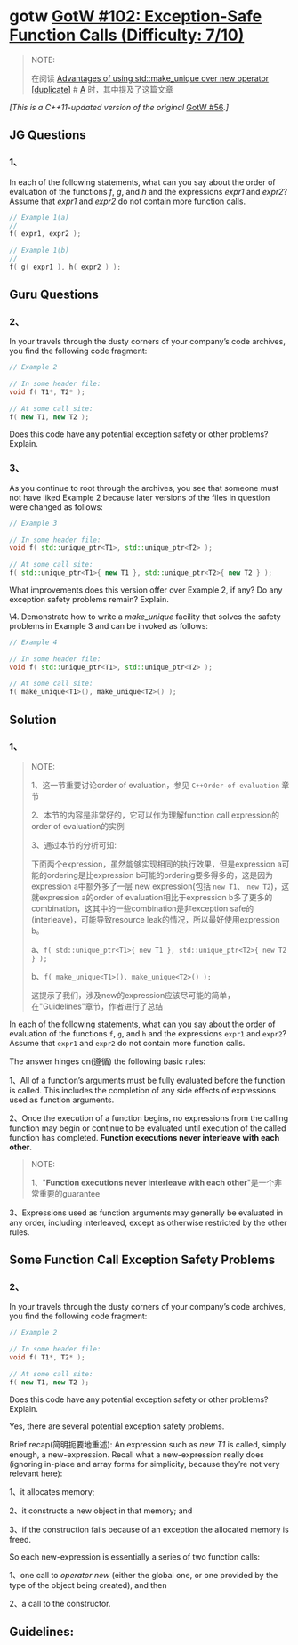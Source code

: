 # gotw [GotW #102: Exception-Safe Function Calls (Difficulty: 7/10)](https://herbsutter.com/gotw/_102/)

> NOTE: 
>
> 在阅读 [Advantages of using std::make_unique over new operator [duplicate]](https://stackoverflow.com/questions/37514509/advantages-of-using-stdmake-unique-over-new-operator)  # [A](https://stackoverflow.com/a/37514627) 时，其中提及了这篇文章

*[This is a C++11-updated version of the original* [GotW #56](http://www.gotw.ca/gotw/056.htm)*.]*

## JG Questions

### 1、

In each of the following statements, what can you say about the order of evaluation of the functions *f*, *g*, and *h* and the expressions *expr1* and *expr2*? Assume that *expr1* and *expr2* do not contain more function calls.

```C++
// Example 1(a)
//
f( expr1, expr2 );
 
// Example 1(b)
//
f( g( expr1 ), h( expr2 ) );
```



## Guru Questions

### 2、

In your travels through the dusty corners of your company’s code archives, you find the following code fragment:

```C++
// Example 2
 
// In some header file:
void f( T1*, T2* );
 
// At some call site:
f( new T1, new T2 );
```



Does this code have any potential exception safety or other problems? Explain.

### 3、

As you continue to root through the archives, you see that someone must not have liked Example 2 because later versions of the files in question were changed as follows:

```C++
// Example 3
 
// In some header file:
void f( std::unique_ptr<T1>, std::unique_ptr<T2> );
 
// At some call site:
f( std::unique_ptr<T1>{ new T1 }, std::unique_ptr<T2>{ new T2 } );
```



What improvements does this version offer over Example 2, if any? Do any exception safety problems remain? Explain.

\4. Demonstrate how to write a *make_unique* facility that solves the safety problems in Example 3 and can be invoked as follows:

```c++
// Example 4
 
// In some header file:
void f( std::unique_ptr<T1>, std::unique_ptr<T2> );
 
// At some call site:
f( make_unique<T1>(), make_unique<T2>() );
```

## Solution

### 1、

> NOTE: 
>
> 1、这一节重要讨论order of evaluation，参见 `C++Order-of-evaluation` 章节
>
> 2、本节的内容是非常好的，它可以作为理解function call expression的order of evaluation的实例
>
> 3、通过本节的分析可知:
>
> 下面两个expression，虽然能够实现相同的执行效果，但是expression a可能的ordering是比expression b可能的ordering要多得多的，这是因为expression a中额外多了一层 new expression(包括 `new T1`、 `new T2`)，这就expression a的order of evaluation相比于expression b多了更多的combination，这其中的一些combination是非exception safe的(interleave)，可能导致resource leak的情况，所以最好使用expression b。
>
> a、`f( std::unique_ptr<T1>{ new T1 }, std::unique_ptr<T2>{ new T2 } );`
>
> b、`f( make_unique<T1>(), make_unique<T2>() );`
>
> 这提示了我们，涉及new的expression应该尽可能的简单，在"Guidelines"章节，作者进行了总结

In each of the following statements, what can you say about the order of evaluation of the functions `f`, `g`, and `h` and the expressions `expr1` and `expr2`? Assume that `expr1` and `expr2` do not contain more function calls.



The answer hinges on(遵循) the following basic rules:

1、All of a function’s arguments must be fully evaluated before the function is called. This includes the completion of any side effects of expressions used as function arguments.

2、Once the execution of a function begins, no expressions from the calling function may begin or continue to be evaluated until execution of the called function has completed. **Function executions never interleave with each other**.

> NOTE: 
>
> 1、"**Function executions never interleave with each other**"是一个非常重要的guarantee

3、Expressions used as function arguments may generally be evaluated in any order, including interleaved, except as otherwise restricted by the other rules.





## Some Function Call Exception Safety Problems

### 2、

In your travels through the dusty corners of your company’s code archives, you find the following code fragment:

```C++
// Example 2
 
// In some header file:
void f( T1*, T2* );
 
// At some call site:
f( new T1, new T2 );
```



Does this code have any potential exception safety or other problems? Explain.

Yes, there are several potential exception safety problems.

Brief recap(简明扼要地重述): An expression such as *new T1* is called, simply enough, a new-expression. Recall what a new-expression really does (ignoring in-place and array forms for simplicity, because they’re not very relevant here):

1、it allocates memory;

2、it constructs a new object in that memory; and

3、if the construction fails because of an exception the allocated memory is freed.

So each new-expression is essentially a series of two function calls: 

1、one call to *operator new* (either the global one, or one provided by the type of the object being created), and then 

2、a call to the constructor.



## Guidelines:
